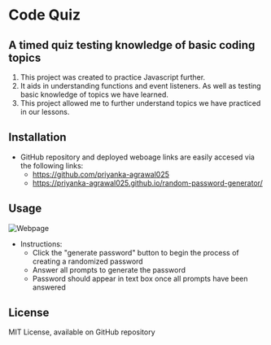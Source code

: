 # Code Quiz
## A timed quiz testing knowledge of basic coding topics

1. This project was created to practice Javascript further.
2. It aids in understanding functions and event listeners. As well as testing basic knowledge of topics we have learned. 
3. This project allowed me to further understand topics we have practiced in our lessons. 

## Installation

+ GitHub repository and deployed weboage links are easily accesed via the following links:
    + https://github.com/priyanka-agrawal025
    + https://priyanka-agrawal025.github.io/random-password-generator/

## Usage

![Webpage](assets/deployed-webpage.png)

+ Instructions:
    + Click the "generate password" button to begin the process of creating a randomized password
    + Answer all prompts to generate the password
    + Password should appear in text box once all prompts have been answered

## License

MIT License, available on GitHub repository
